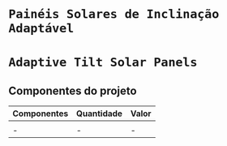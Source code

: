 # `Painéis Solares de Inclinação Adaptável`
# `Adaptive Tilt Solar Panels`

## Componentes do projeto

| Componentes | Quantidade | Valor |
| - | - | - |
| | | | 
| - | - | - | 
